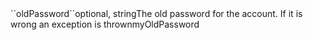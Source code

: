 <tr><td>``oldPassword``</td><td>optional, string</td><td>The old password for the account. If it is wrong an exception is thrown</td><td>myOldPassword</td><td></td></tr>

